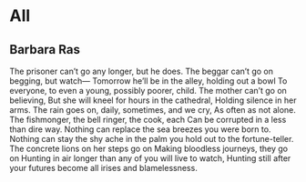 # All
## Barbara Ras
The prisoner can’t go any longer, but he does.
The beggar can’t go on begging, but watch—
Tomorrow he’ll be in the alley, holding out a bowl
To everyone, to even a young, possibly poorer, child.
The mother can’t go on believing,
But she will kneel for hours in the cathedral,
Holding silence in her arms.
The rain goes on, daily, sometimes, and we cry,
As often as not alone.
The fishmonger, the bell ringer, the cook, each
Can be corrupted in a less than dire way.
Nothing can replace the sea breezes you were born to.
Nothing can stay the shy ache in the palm
you hold out to the fortune-teller.
The concrete lions on her steps go on
Making bloodless journeys, they go on
Hunting in air longer than any of you will live to watch,
Hunting still after your futures become all irises
and blamelessness.